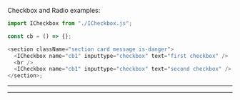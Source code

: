 Checkbox and Radio examples:

```js
import ICheckbox from "./ICheckbox.js";

const cb = () => {};

<section className="section card message is-danger">
  <ICheckbox name="cb1" inputtype="checkbox" text="first checkbox" />
  <br />
  <ICheckbox name="cb1" inputtype="checkbox" text="second checkbox" />
</section>;
```

---

---
